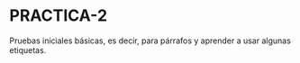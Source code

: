 # PRACTICA-2
Pruebas iniciales básicas, es decir, para párrafos y aprender a usar algunas etiquetas.
